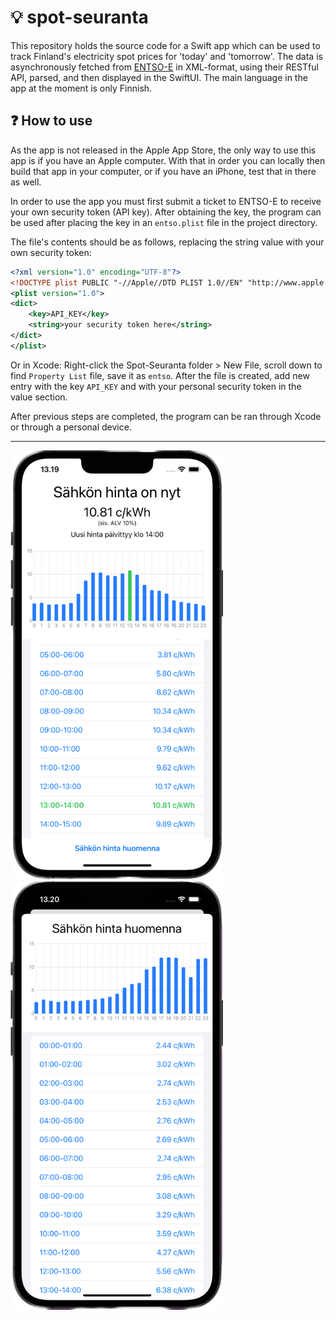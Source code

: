 # :bulb: spot-seuranta

This repository holds the source code for a Swift app which can be used to track Finland's electricity spot prices for 'today' and 'tomorrow'. The data is 
asynchronously fetched from [ENTSO-E](https://transparency.entsoe.eu/) in XML-format, using their RESTful API, parsed, and then displayed in 
the SwiftUI. The main language in the app at the moment is only Finnish. 

## :question: How to use 
As the app is not released in the Apple App Store, the only way to use this app is if you have an Apple computer. With that in order you can locally
then build that app in your computer, or if you have an iPhone, test that in there as well.

In order to use the app you must first submit a ticket to ENTSO-E to receive your own security token (API key). After obtaining the key, the program 
can be used after placing the key in an `entso.plist` file in the project directory.

The file's contents should be as follows, replacing the string value with your own security token:
```xml
<?xml version="1.0" encoding="UTF-8"?>
<!DOCTYPE plist PUBLIC "-//Apple//DTD PLIST 1.0//EN" "http://www.apple.com/DTDs/PropertyList-1.0.dtd">
<plist version="1.0">
<dict>
	<key>API_KEY</key>
	<string>your security token here</string>
</dict>
</plist>
```

Or in Xcode: Right-click the Spot-Seuranta folder > New File, scroll down to find `Property List` file, save it as `entso`. After the file is
created, add new entry with the key `API_KEY` and with your personal security token in the value section.


After previous steps are completed, the program can be ran through Xcode or through a personal device.

<hr>

<p float="left">
	<img src="spot-seuranta-mockup-today.png" width=340 height=686>
	<img src="spot-seuranta-mockup-tomorrow.png" width=340 height=686>
</p>
